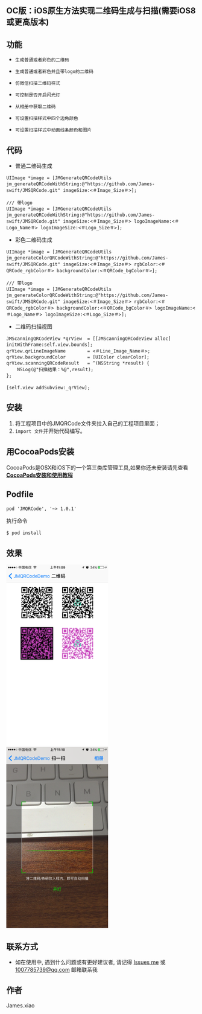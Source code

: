 OC版：iOS原生方法实现二维码生成与扫描(需要iOS8或更高版本)
---

## 功能

* `生成普通或者彩色的二维码`<br>

* `生成普通或者彩色并且带logo的二维码`<br>

* `仿微信扫描二维码样式`<br>

* `可控制是否开启闪光灯`<br>

* `从相册中获取二维码`<br>

* `可设置扫描样式中四个边角颜色`<br>

* `可设置扫描样式中动画线条颜色和图片`<br>

## 代码

* 普通二维码生成
```
UIImage *image = [JMGenerateQRCodeUtils jm_generateQRCodeWithString:@"https://github.com/James-swift/JMSQRCode.git" imageSize:<＃Image_Size＃>];

/// 带logo
UIImage *image = [JMGenerateQRCodeUtils jm_generateQRCodeWithString:@"https://github.com/James-swift/JMSQRCode.git" imageSize:<＃Image_Size＃> logoImageName:<＃Logo_Name＃> logoImageSize:<＃Logo_Size＃>];
```

* 彩色二维码生成
```
UIImage *image = [JMGenerateQRCodeUtils jm_generateColorQRCodeWithString:@"https://github.com/James-swift/JMSQRCode.git" imageSize:<＃Image_Size＃> rgbColor:<＃QRCode_rgbColor＃> backgroundColor:<＃QRCode_bgColor＃>];

/// 带logo
UIImage *image = [JMGenerateQRCodeUtils jm_generateColorQRCodeWithString:@"https://github.com/James-swift/JMSQRCode.git" imageSize:<＃Image_Size＃> rgbColor:<＃QRCode_rgbColor＃> backgroundColor:<＃QRCode_bgColor＃> logoImageName:<＃Logo_Name＃> logoImageSize:<＃Logo_Size＃>];
```

* 二维码扫描视图
```
JMScanningQRCodeView *qrView  = [[JMScanningQRCodeView alloc] initWithFrame:self.view.bounds];
qrView.qrLineImageName        = <＃Line_Image_Name＃>;
qrView.backgroundColor        = [UIColor clearColor];
qrView.scanningQRCodeResult   = ^(NSString *result) {
    NSLog(@"扫描结果：%@",result);
};

[self.view addSubview:_qrView];

```

## 安装
1. 将工程项目中的JMQRCode文件夹拉入自己的工程项目里面；
2. ```import 文件```并开始代码编写。

## 用CocoaPods安装
CocoaPods是OSX和iOS下的一个第三类库管理工具,如果你还未安装请先查看[**CocoaPods安装和使用教程**](http://code4app.com/article/cocoapods-install-usage)

## Podfile
```
pod 'JMQRCode', '~> 1.0.1'
```
执行命令
```OC
$ pod install
```

## 效果
<img src="https://github.com/xiaobs/JMShareSource/raw/master/screenshots/OC/JMQRCode/1.PNG?raw=true"  height="480">  <img src="https://github.com/xiaobs/JMShareSource/raw/master/screenshots/OC/JMQRCode/2.PNG?raw=true"  height="480">

## 联系方式

* 如在使用中, 遇到什么问题或有更好建议者, 请记得 [Issues me](https://github.com/James-oc/JMQRCode/issues) 或 1007785739@qq.com 邮箱联系我

## 作者
James.xiao
